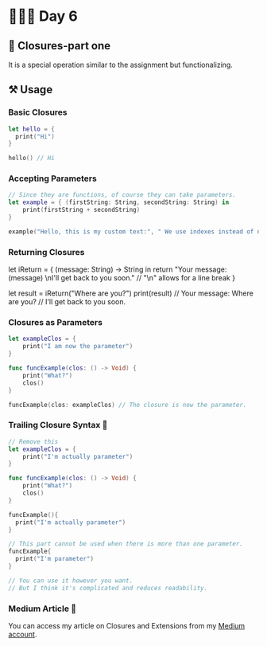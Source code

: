 # 👨🏻‍💻 Day 6

## 📖 Closures-part one 
It is a special operation similar to the assignment but functionalizing.

## ⚒️  Usage 

### Basic Closures
```swift
let hello = {
  print("Hi")
}

hello() // Hi
```

### Accepting Parameters
```swift
// Since they are functions, of course they can take parameters.
let example = { (firstString: String, secondString: String) in
    print(firstString + secondString)
}

example("Hello, this is my custom text:", " We use indexes instead of names.") // Hello, this is my custom text: We use indexes instead of names.

```

### Returning Closures

let iReturn = { (message: String) -> String in
    return "Your message: \(message) \nI'll get back to you soon." // "\n" allows for a line break
}

let result = iReturn("Where are you?")
print(result)
// Your message: Where are you?
// I'll get back to you soon.

### Closures as Parameters
```swift
let exampleClos = { 
    print("I am now the parameter")
}

func funcExample(clos: () -> Void) {
    print("What?")
    clos()
}

funcExample(clos: exampleClos) // The closure is now the parameter.

```
### Trailing Closure Syntax 🤯
```swift
// Remove this 
let exampleClos = { 
    print("I'm actually parameter")
}

func funcExample(clos: () -> Void) {
    print("What?")
    clos()
}

funcExample(){
  print("I'm actually parameter")
}

// This part cannot be used when there is more than one parameter.
funcExample{
  print("I'm parameter")
}

// You can use it however you want.
// But I think it's complicated and reduces readability.
```

### Medium Article 🤯

You can access my article on Closures and Extensions from my [Medium account](https://medium.com/@tunahanbekdas/swift-protokol-ve-extends-2643f8cbf524).


